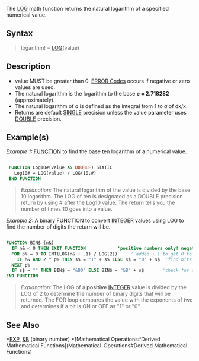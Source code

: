 The [LOG](LOG) math function returns the natural logarithm of a specified numerical value.

## Syntax

> logarithm! = [LOG](LOG)(value)

## Description

* value MUST be greater than 0. [ERROR Codes](ERROR-Codes) occurs if negative or zero values are used.
* The natural logarithm is the logarithm to the base **e = 2.718282** (approximately).
* The natural logarithm of *a* is defined as the integral from 1 to *a* of dx/x.
* Returns are default [SINGLE](SINGLE) precision unless the value parameter uses [DOUBLE](DOUBLE) precision.

## Example(s)

*Example 1:* [FUNCTION](FUNCTION) to find the base ten logarithm of a numerical value.

```vb

 FUNCTION Log10#(value AS DOUBLE) STATIC
   Log10# = LOG(value) / LOG(10.#) 
 END FUNCTION 

```

> *Explanation:* The natural logarithm of the value is divided by the base 10 logarithm. The LOG of ten is designated as a DOUBLE precision return by using # after the Log10 value. The return tells you the number of times 10 goes into a value.

*Example 2:* A binary FUNCTION to convert [INTEGER](INTEGER) values using LOG to find the number of digits the return will be.

```vb

FUNCTION BIN$ (n&)
  IF n& < 0 THEN EXIT FUNCTION            'positive numbers only! negative error!
  FOR p% = 0 TO INT(LOG(n& + .1) / LOG(2))     ' added +.1 to get 0 to work
    IF n& AND 2 ^ p% THEN s$ = "1" + s$ ELSE s$ = "0" + s$  'find bits on
  NEXT p%
  IF s$ = "" THEN BIN$ = "&B0" ELSE BIN$ = "&B" + s$       'check for zero return
END FUNCTION

```

> *Explanation:* The LOG of a **positive** [INTEGER](INTEGER) value is divided by the LOG of 2 to determine the number of binary digits that will be returned. The FOR loop compares the value with the exponents of two and determines if a bit is ON or OFF as "1" or "0". 

## See Also

*[EXP](EXP), [&B](&B) (binary number)
*[Mathematical Operations#Derived Mathematical Functions](Mathematical-Operations#Derived Mathematical Functions)
